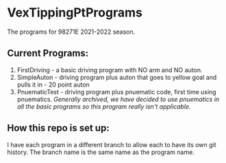 # VexTippingPtPrograms
The programs for 98271E 2021-2022 season.


## Current Programs:
1. FirstDriving - a basic driving program with NO arm and NO auton.
2. SimpleAuton - driving program plus auton that goes to yellow goal and pulls it in - 20 point auton
3. PnuematicTest - driving program plus pnuematic code, first time using pnuematics. *Generally archived, we have decided to use pnuematics in all the basic programs so this program really isn't applicable.*


## How this repo is set up:
I have each program in a different branch to allow each to have its own git history. The branch name is the same name as the program name. 

